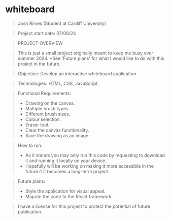 # whiteboard

>Josh Rimes (Student at Cardiff University)

>Project start date: 07/08/24

>PROJECT OVERVIEW

>This is just a small project originally meant to keep me busy over summer 2024. *See 'Future plans' for what I would like to do with this project in the future. 

>Objective: Develop an interactive whiteboard application.

>Technologies: HTML, CSS, JavaScript.

>Functional Requirements:
> - Drawing on the canvas.
> - Multiple brush types.
> - Different brush sizes.
> - Colour selection.
> - Eraser tool.
> - Clear the canvas functionality.
> - Save the drawing as an image.

>How to run:
> - As it stands you may only run this code by requesting to download it and running it locally on your device.
> - Hopefully will be working on making it more accessible in the future if it becomes a long-term project.

>Future plans:
> - Style the application for visual appeal.
> - Migrate the code to the React framework.

> I have a license for this project to protect the potential of future publication.